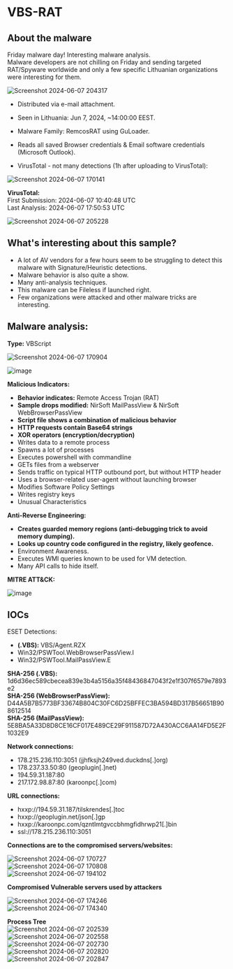 # VBS-RAT

## About the malware
Friday malware day! Interesting malware analysis.    
Malware developers are not chilling on Friday and sending targeted RAT/Spyware worldwide and only a few specific Lithuanian organizations were interesting for them.    

![Screenshot 2024-06-07 204317](https://github.com/Wortexz/VBS-RAT/assets/26935578/6cf45c5c-cdad-4eb0-acb9-dc45b1135950)    

- Distributed via e-mail attachment.
- Seen in Lithuania: Jun 7, 2024, ~14:00:00 EEST.
- Malware Family: RemcosRAT using GuLoader.
- Reads all saved Browser credentials & Email software credentials (Microsoft Outlook).    

- VirusTotal - not many detections (1h after uploading to VirusTotal):

![Screenshot 2024-06-07 170141](https://github.com/Wortexz/VBS-RAT/assets/26935578/00d17ab5-02fa-450b-bcce-090f4c72e25a)

__VirusTotal:__    
First Submission: 2024-06-07 10:40:48 UTC     
Last Analysis: 2024-06-07 17:50:53 UTC    

![Screenshot 2024-06-07 205228](https://github.com/Wortexz/VBS-RAT/assets/26935578/f8d81eb2-012b-4b77-adba-078ee0f6d4a1)    

## What's interesting about this sample?
- A lot of AV vendors for a few hours seem to be struggling to detect this malware with Signature/Heuristic detections.
- Malware behavior is also quite a show.
- Many anti-analysis techniques.
- This malware can be Fileless if launched right.
- Few organizations were attacked and other malware tricks are interesting.

## Malware analysis:
__Type:__ VBScript    

![Screenshot 2024-06-07 170904](https://github.com/Wortexz/VBS-RAT/assets/26935578/94582cde-0358-478b-bd3e-3ca85db74242)    
  
![image](https://github.com/Wortexz/VBS-RAT/assets/26935578/99962d5b-fe69-4138-bf34-b76f659a0fca)

__Malicious Indicators:__    

- __Behavior indicates:__ Remote Access Trojan (RAT) 
- __Sample drops modified:__ NirSoft MailPassView & NirSoft WebBrowserPassView
- __Script file shows a combination of malicious behavior__
- __HTTP requests contain Base64 strings__
- __XOR operators (encryption/decryption)__
- Writes data to a remote process
- Spawns a lot of processes
- Executes powershell with commandline
- GETs files from a webserver
- Sends traffic on typical HTTP outbound port, but without HTTP header
- Uses a browser-related user-agent without launching browser
- Modifies Software Policy Settings
- Writes registry keys
- Unusual Characteristics

__Anti-Reverse Engineering:__    
- __Creates guarded memory regions (anti-debugging trick to avoid memory dumping).__
- __Looks up country code configured in the registry, likely geofence.__
- Environment Awareness.
- Executes WMI queries known to be used for VM detection.
- Many API calls to hide itself.

__MITRE ATT&CK:__

![image](https://github.com/Wortexz/VBS-RAT/assets/26935578/eec4c54b-9a56-4e73-8bfb-fc3e04b81ba1)    

## IOCs    
ESET Detections: 
- __(.VBS):__ VBS/Agent.RZX
- Win32/PSWTool.WebBrowserPassView.I    
- Win32/PSWTool.MailPassView.E    

__SHA-256 (.VBS):__ 1d6d36ec589cbecea839e3b4a5156a35f48436847043f2e1f307f6579e7893e2    
__SHA-256 (WebBrowserPassView):__ D44A5B7B5773BF33674B804C30FC6D25BFFEC3BA594BD317B56651B908612514    
__SHA-256 (MailPassView):__ 5E8BA5A33D8D8CE16CF017E489CE29F911587D72A430ACC6AA14FD5E2F1032E9    

__Network connections:__    
- 178.215.236.110:3051 (jjhfksjh249ved.duckdns[.]org)    
- 178.237.33.50:80 (geoplugin[.]net)    
- 194.59.31.187:80    
- 217.172.98.87:80 (karoonpc[.]com)    

__URL connections:__    
- hxxp://194.59.31.187/tilskrendes[.]toc    
- hxxp://geoplugin.net/json[.]gp    
- hxxp://karoonpc.com/qzntlmtgvccbhmgfidhrwp21[.]bin    
- ssl://178.215.236.110:3051

__Connections are to the compromised servers/websites:__    

![Screenshot 2024-06-07 170727](https://github.com/Wortexz/VBS-RAT/assets/26935578/5be5db0f-d7a2-45b3-bc56-07f263790b88)    
![Screenshot 2024-06-07 170808](https://github.com/Wortexz/VBS-RAT/assets/26935578/d19dcb6a-fcb7-473e-8294-7ceecfc8a9e5)    
![Screenshot 2024-06-07 194102](https://github.com/Wortexz/VBS-RAT/assets/26935578/8dd9d117-665b-4878-a75f-b2acc83ce330)    


__Compromised Vulnerable servers used by attackers__    

![Screenshot 2024-06-07 174246](https://github.com/Wortexz/VBS-RAT/assets/26935578/f4c7d461-91f9-480a-ad46-54237b0087ca)    
![Screenshot 2024-06-07 174340](https://github.com/Wortexz/VBS-RAT/assets/26935578/67d30faf-882e-4b98-8a88-1fdd03bf8582)    

__Process Tree__    
![Screenshot 2024-06-07 202539](https://github.com/Wortexz/VBS-RAT/assets/26935578/a2d0a933-7d79-4fd1-8491-932a15cc8e54)    
![Screenshot 2024-06-07 202558](https://github.com/Wortexz/VBS-RAT/assets/26935578/37c52847-e5f3-469c-b4d4-5a721e912890)    
![Screenshot 2024-06-07 202730](https://github.com/Wortexz/VBS-RAT/assets/26935578/778a332f-da80-4a2b-ac28-d4318f444b5f)    
![Screenshot 2024-06-07 202820](https://github.com/Wortexz/VBS-RAT/assets/26935578/d4165bf2-7cf6-4606-8444-58b1335d1836)    
![Screenshot 2024-06-07 202847](https://github.com/Wortexz/VBS-RAT/assets/26935578/91df77d9-dc39-4f9d-a643-67e81d3abc7f)    




